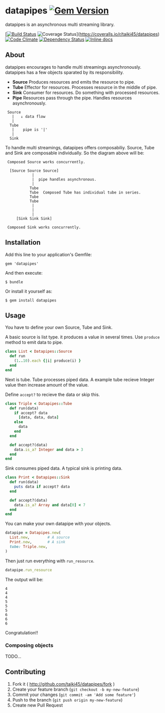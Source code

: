 datapipes [![Gem Version](https://badge.fury.io/rb/datapipes.svg)](http://badge.fury.io/rb/datapipes)
=========
datapipes is an asynchronous multi streaming library.

[[![Build Status](https://travis-ci.org/taiki45/datapipes.svg?branch=master)](https://travis-ci.org/taiki45/datapipes) ![Coverage Status](https://coveralls.io/repos/taiki45/datapipes/badge.png)](https://coveralls.io/r/taiki45/datapipes) [![Code Climate](https://codeclimate.com/github/taiki45/datapipes.png)](https://codeclimate.com/github/taiki45/datapipes) [![Dependency Status](https://gemnasium.com/taiki45/datapipes.svg)](https://gemnasium.com/taiki45/datapipes) [![Inline docs](http://inch-pages.github.io/github/taiki45/datapipes.png)](http://inch-pages.github.io/github/taiki45/datapipes)

## About
datapipes encourages to handle multi streamings asynchronously. datapipes has
a few objects sparated by its responsibility.

- __Source__ Produces resources and emits the resource to pipe.
- __Tube__ Effector for resources. Processes resource in the middle of pipe.
- __Sink__ Consumer for resources. Do something with processed resources.
- __Pipe__ Resources pass through the pipe. Handles resources asynchronously.

```
 Source
   |   ↓ data flow
   |
  Tube
   |    pipe is '|'
   |
  Sink
```

To handle multi streamings, datapipes offers composabiliy. Source, Tube and Sink
are composable individually. So the diagram above will be:

```
 Composed Source works concurrently.

  [Source Source Source]
            |
            |  pipe handles asynchronous.
            |
           Tube
           Tube  Composed Tube has individual tube in series.
           Tube
           Tube
            |
            |
            |
     [Sink Sink Sink]

 Composed Sink works concurrently.
```

## Installation

Add this line to your application's Gemfile:

    gem 'datapipes'

And then execute:

    $ bundle

Or install it yourself as:

    $ gem install datapipes

## Usage
You have to define your own Source, Tube and Sink.

A basic source is list type. it produces a value in several times.
Use `produce` method to emit data to pipe.

```ruby
class List < Datapipes::Source
  def run
    (1..10).each {|i| produce(i) }
  end
end
```

Next is tube. Tube processes piped data. A example tube recieve
Integer value then increase amount of the value.

Define `accept?` to recieve the data or skip this.

```ruby
class Triple < Datapipes::Tube
  def run(data)
    if accept? data
      [data, data, data]
    else
      data
    end
  end

  def accept?(data)
    data.is_a? Integer and data > 3
  end
end
```

Sink consumes piped data. A typical sink is printing data.

```ruby
class Print < Datapipes::Sink
  def run(data)
    puts data if accept? data
  end

  def accept?(data)
    data.is_a? Array and data[0] < 7
  end
end
```

You can make your own datapipe with your objects.

```ruby
datapipe = Datapipes.new(
  List.new,        # A source
  Print.new,       # A sink
  tube: Triple.new,
)
```

Then just run everything with `run_resource`.

```ruby
datapipe.run_resource
```

The output will be:

```
4
4
4
5
5
5
6
6
6
```

Congratulation!!

### Composing objects
TODO...

## Contributing

1. Fork it ( http://github.com/taiki45/datapipes/fork )
2. Create your feature branch (`git checkout -b my-new-feature`)
3. Commit your changes (`git commit -am 'Add some feature'`)
4. Push to the branch (`git push origin my-new-feature`)
5. Create new Pull Request
